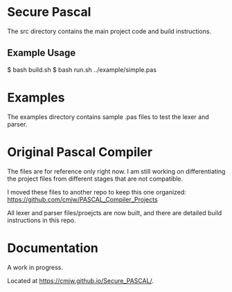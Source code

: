# Secure Pascal

The src directory contains the main project code and build instructions.

## Example Usage

$ bash build.sh
$ bash run.sh ../example/simple.pas

# Examples

The examples directory contains sample .pas files to test the lexer and parser.

# Original Pascal Compiler 
The files are for reference only right now. 
I am still working on differentiating the project files from different stages that are not compatible.

I moved these files to another repo to keep this one organized:
https://github.com/cmjw/PASCAL_Compiler_Projects

All lexer and parser files/proejcts are now built, and there are detailed build instructions in this 
repo. 

# Documentation

A work in progress.

Located at https://cmjw.github.io/Secure_PASCAL/.
